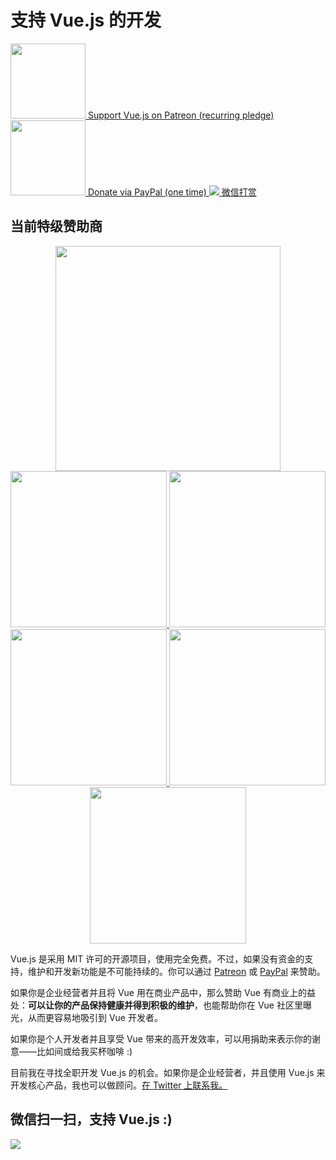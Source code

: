 # 支持 Vue.js 的开发

<a href="https://www.patreon.com/evanyou" target="_blank">
  <img style="width:120px" src="https://s3.amazonaws.com/patreon_public_assets/toolbox/patreon.png">
  <span>Support Vue.js on Patreon (recurring pledge)</span>
</a>

<a href="https://www.paypal.me/evanyou" target="_blank">
  <img style="width:120px" src="https://www.paypalobjects.com/webstatic/mktg/Logo/pp-logo-200px.png">
  <span>Donate via PayPal (one time)</span>
</a>

<a href="javascript:;" id="donate">
  <img src="/images/weixinpay.png">
  <span>微信打赏</span>
</a>

## 当前特级赞助商
<p style="text-align: center">
  <a href="https://strikingly.com">
    <img width="360px" src="/images/strikingly.png">
  </a>
  <a href="https://itunescn.com">
    <img width="250px" src="/images/itunescn.png">
  </a>
  <a href="https://jsfiddle.net">
    <img width="250px" src="/images/jsfiddle.png">
  </a>
  <a href="https://laravel.com">
    <img width="250px" src="/images/laravel.png">
  </a>
  <a href="https://chaitin.cn">
    <img width="250px" src="/images/chaitin.png">
  </a>
  <a href="https://htmlburger.com" target="_blank">
    <img width="250px" src="/images/htmlburger.png">
  </a>
</p>

Vue.js 是采用 MIT 许可的开源项目，使用完全免费。不过，如果没有资金的支持，维护和开发新功能是不可能持续的。你可以通过 [Patreon](https://www.patreon.com/evanyou) 或 [PayPal](https://www.paypal.me/evanyou) 来赞助。

如果你是企业经营者并且将 Vue 用在商业产品中，那么赞助 Vue 有商业上的益处：**可以让你的产品保持健康并得到积极的维护**，也能帮助你在 Vue 社区里曝光，从而更容易地吸引到 Vue 开发者。

如果你是个人开发者并且享受 Vue 带来的高开发效率，可以用捐助来表示你的谢意——比如间或给我买杯咖啡 :)

目前我在寻找全职开发 Vue.js 的机会。如果你是企业经营者，并且使用 Vue.js 来开发核心产品，我也可以做顾问。[在 Twitter 上联系我。](https://twitter.com/youyuxi)

<div id="qrcode" class="hidden">
  <h2>微信扫一扫，支持 Vue.js :)</h2>
  <img src="/images/qrcode.png">
</div>

<script src="/js/money.js"></script>